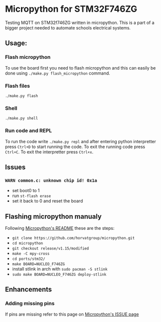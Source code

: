 # Micropython for STM32F746ZG
Testing MQTT on STM32f746ZG written in micropython. This is a part of a bigger project needed to automate schools electrical systems.


## Usage:
### Flash micropython
To use the board first you need to flash micropython and this can easily be done using `./make.py flash_micropython` command.

### Flash files
`./make.py flash`

### Shell
`./make.py shell`

### Run code and REPL
To run the code write `./make.py repl` and after entering python interpretter press `Ctrl+D` to start running the code. To exit the running code press `Ctrl+C`. To exit the interpretter press `Ctrl+x`.

## Issues
### `WARN common.c: unknown chip id! 0x1a`
- set boot0 to 1
- run `st-flash erase`
- set it back to 0 and reset the board

## Flashing micropython manualy
Following [Micropython's README](https://github.com/micropython/micropython/tree/master/ports/stm32#readme) these are the steps:

- `git clone https://github.com/horvatgroup/micropython.git`
- `cd micropython`
- `git checkout release/v1.15/modified`
- `make -C mpy-cross`
- `cd ports/stm32/`
- `make BOARD=NUCLEO_F746ZG`
- install stlink in arch with `sudo pacman -S stlink`
- `sudo make BOARD=NUCLEO_F746ZG deploy-stlink`

## Enhancements
### Adding missing pins
If pins are missing refer to this page on [Micropython's ISSUE page](https://github.com/micropython/micropython/issues/3715#issuecomment-832341132)